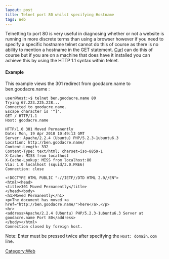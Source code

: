 ```yaml
---
layout: post 
title: Telnet port 80 whilst specifying Hostname
tags: Web
---
```


Telnetting to port 80 is very useful in diagnosing whether or not a
website is running in more discrete terms than using a browser however
if you need to specify a specific hostname telnet cannot do this of
course as there is no ability to mention a hostname in the GET
statement. [Curl](http://curl.haxx.se/) can do this of course but if you
are on a machine that does have it installed you can achieve this by
using the HTTP 1.1 syntax within telnet.

#### Example

This example views the 301 redirect from goodacre.name to
ben.goodacre.name :

    user@host:~$ telnet ben.goodacre.name 80
    Trying 67.223.225.228...
    Connected to goodacre.name.
    Escape character is '^]'.
    GET / HTTP/1.1
    Host: goodacre.name

    HTTP/1.0 301 Moved Permanently
    Date: Mon, 19 Apr 2010 10:49:13 GMT
    Server: Apache/2.2.4 (Ubuntu) PHP/5.2.3-1ubuntu6.3
    Location: http://ben.goodacre.name/
    Content-Length: 332
    Content-Type: text/html; charset=iso-8859-1
    X-Cache: MISS from localhost
    X-Cache-Lookup: MISS from localhost:80
    Via: 1.0 localhost (squid/3.0.PRE6)
    Connection: close

    <!DOCTYPE HTML PUBLIC "-//IETF//DTD HTML 2.0//EN">
    <html><head>
    <title>301 Moved Permanently</title>
    </head><body>
    <h1>Moved Permanently</h1>
    <p>The document has moved <a href="http://ben.goodacre.name/">here</a>.</p>
    <hr>
    <address>Apache/2.2.4 (Ubuntu) PHP/5.2.3-1ubuntu6.3 Server at goodacre.name Port 80</address>
    </body></html>
    Connection closed by foreign host.

Note: Enter must be pressed twice after specifying the
`Host: domain.com` line.

[Category:Web](Category:Web "wikilink")
